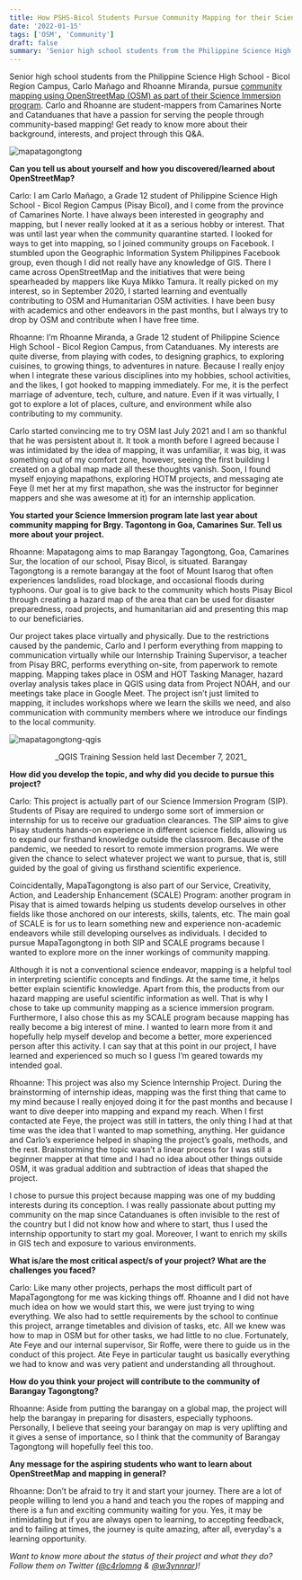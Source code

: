 ```yaml
---
title: How PSHS-Bicol Students Pursue Community Mapping for their Science Immersion Program
date: '2022-01-15'
tags: ['OSM', 'Community']
draft: false
summary: 'Senior high school students from the Philippine Science High School - Bicol Region Campus, Carlo Mañago and Rhoanne Miranda, pursue community mapping using OpenStreetMap (OSM) as part of their Science Immersion program.'
---
```


Senior high school students from the Philippine Science High School - Bicol Region Campus, Carlo Mañago and Rhoanne Miranda, pursue [community mapping using OpenStreetMap (OSM) as part of their Science Immersion program](https://twitter.com/c4rlomng/status/1453996891381792774?s=21). Carlo and Rhoanne are student-mappers from Camarines Norte and Catanduanes that have a passion for serving the people through community-based mapping! Get ready to know more about their background, interests, and project through this Q&A.

![mapatagongtong](/static/images/Mapatagongtong.jpg)

**Can you tell us about yourself and how you discovered/learned about OpenStreetMap?**

Carlo: I am Carlo Mañago, a Grade 12 student of Philippine Science High School - Bicol Region Campus (Pisay Bicol), and I come from the province of Camarines Norte. I have always been interested in geography and mapping, but I never really looked at it as a serious hobby or interest. That was until last year when the community quarantine started. I looked for ways to get into mapping, so I joined community groups on Facebook. I stumbled upon the Geographic Information System Philippines Facebook group, even though I did not really have any knowledge of GIS. There I came across OpenStreetMap and the initiatives that were being spearheaded by mappers like Kuya Mikko Tamura. It really picked on my interest, so in September 2020, I started learning and eventually contributing to OSM and Humanitarian OSM activities. I have been busy with academics and other endeavors in the past months, but I always try to drop by OSM and contribute when I have free time.

Rhoanne: I’m Rhoanne Miranda, a Grade 12 student of Philippine Science High School - Bicol Region Campus, from Catanduanes. My interests are quite diverse, from playing with codes, to designing graphics, to exploring cuisines, to growing things, to adventures in nature. Because I really enjoy when I integrate these various disciplines into my hobbies, school activities, and the likes, I got hooked to mapping immediately. For me, it is the perfect marriage of adventure, tech, culture, and nature. Even if it was virtually, I got to explore a lot of places, culture, and environment while also contributing to my community.

Carlo started convincing me to try OSM last July 2021 and I am so thankful that he was persistent about it. It took a month before I agreed because I was intimidated by the idea of mapping, it was unfamiliar, it was big, it was something out of my comfort zone, however, seeing the first building I created on a global map made all these thoughts vanish. Soon, I found myself enjoying mapathons, exploring HOTM projects, and messaging ate Feye (I met her at my first mapathon, she was the instructor for beginner mappers and she was awesome at it) for an internship application.

**You started your Science Immersion program late last year about community mapping for Brgy. Tagontong in Goa, Camarines Sur. Tell us more about your project.**

Rhoanne: Mapatagong aims to map Barangay Tagongtong, Goa, Camarines Sur, the location of our school, Pisay Bicol, is situated. Barangay Tagongtong is a remote barangay at the foot of Mount Isarog that often experiences landslides, road blockage, and occasional floods during typhoons. Our goal is to give back to the community which hosts Pisay Bicol through creating a hazard map of the area that can be used for disaster preparedness, road projects, and humanitarian aid and presenting this map to our beneficiaries.

Our project takes place virtually and physically. Due to the restrictions caused by the pandemic, Carlo and I perform everything from mapping to communication virtually while our Internship Training Supervisor, a teacher from Pisay BRC, performs everything on-site, from paperwork to remote mapping. Mapping takes place in OSM and HOT Tasking Manager, hazard overlay analysis takes place in QGIS using data from Project NOAH, and our meetings take place in Google Meet. The project isn’t just limited to mapping, it includes workshops where we learn the skills we need, and also communication with community members where we introduce our findings to the local community.

![mapatagongtong-qgis](/static/images/Mapatagongtong_QGIS.jpg)

<center>_QGIS Training Session held last December 7, 2021_</center>

**How did you develop the topic, and why did you decide to pursue this project?**

Carlo: This project is actually part of our Science Immersion Program (SIP). Students of Pisay are required to undergo some sort of immersion or internship for us to receive our graduation clearances. The SIP aims to give Pisay students hands-on experience in different science fields, allowing us to expand our firsthand knowledge outside the classroom. Because of the pandemic, we needed to resort to remote immersion programs. We were given the chance to select whatever project we want to pursue, that is, still guided by the goal of giving us firsthand scientific experience.

Coincidentally, MapaTagongtong is also part of our Service, Creativity, Action, and Leadership Enhancement (SCALE) Program: another program in Pisay that is aimed towards helping us students develop ourselves in other fields like those anchored on our interests, skills, talents, etc. The main goal of SCALE is for us to learn something new and experience non-academic endeavors while still developing ourselves as individuals. I decided to pursue MapaTagongtong in both SIP and SCALE programs because I wanted to explore more on the inner workings of community mapping.

Although it is not a conventional science endeavor, mapping is a helpful tool in interpreting scientific concepts and findings. At the same time, it helps better explain scientific knowledge. Apart from this, the products from our hazard mapping are useful scientific information as well. That is why I chose to take up community mapping as a science immersion program. Furthermore, I also chose this as my SCALE program because mapping has really become a big interest of mine. I wanted to learn more from it and hopefully help myself develop and become a better, more experienced person after this activity. I can say that at this point in our project, I have learned and experienced so much so I guess I’m geared towards my intended goal.

Rhoanne: This project was also my Science Internship Project. During the brainstorming of internship ideas, mapping was the first thing that came to my mind because I really enjoyed doing it for the past months and because I want to dive deeper into mapping and expand my reach. When I first contacted ate Feye, the project was still in tatters, the only thing I had at that time was the idea that I wanted to map something, anything. Her guidance and Carlo’s experience helped in shaping the project’s goals, methods, and the rest. Brainstorming the topic wasn’t a linear process for I was still a beginner mapper at that time and I had no idea about other things outside OSM, it was gradual addition and subtraction of ideas that shaped the project.

I chose to pursue this project because mapping was one of my budding interests during its conception. I was really passionate about putting my community on the map since Catanduanes is often invisible to the rest of the country but I did not know how and where to start, thus I used the internship opportunity to start my goal. Moreover, I want to enrich my skills in GIS tech and exposure to various environments.

**What is/are the most critical aspect/s of your project? What are the challenges you faced?**

Carlo: Like many other projects, perhaps the most difficult part of MapaTagongtong for me was kicking things off. Rhoanne and I did not have much idea on how we would start this, we were just trying to wing everything. We also had to settle requirements by the school to continue this project, arrange timetables and division of tasks, etc. All we knew was how to map in OSM but for other tasks, we had little to no clue. Fortunately, Ate Feye and our internal supervisor, Sir Roffe, were there to guide us in the conduct of this project. Ate Feye in particular taught us basically everything we had to know and was very patient and understanding all throughout.

**How do you think your project will contribute to the community of Barangay Tagongtong?**

Rhoanne: Aside from putting the barangay on a global map, the project will help the barangay in preparing for disasters, especially typhoons. Personally, I believe that seeing your barangay on map is very uplifting and it gives a sense of importance, so I think that the community of Barangay Tagongtong will hopefully feel this too.

**Any message for the aspiring students who want to learn about OpenStreetMap and mapping in general?**

Rhoanne: Don’t be afraid to try it and start your journey. There are a lot of people willing to lend you a hand and teach you the ropes of mapping and there is a fun and exciting community waiting for you. Yes, it may be intimidating but if you are always open to learning, to accepting feedback, and to failing at times, the journey is quite amazing, after all, everyday's a learning opportunity.

_Want to know more about the status of their project and what they do? Follow them on Twitter ([@c4rlomng](https://twitter.com/c4rlomng/) & [@w3ynnrar](https://twitter.com/w3ynnrar))!_
